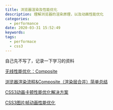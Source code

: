 ```yaml
---
title: 浏览器渲染及性能优化
description: 理解浏览器的渲染原理，以及动画性能优化
categories:
  - performance
date: 2020-03-31 15:52:49
keywords:
tags:
  - performace
  - css3
---
```


自己先不写了，记录一下学习的资料

[无线性能优化：Composite](https://fed.taobao.org/blog/taofed/do71ct/performance-composite/?spm=taofed.blogs.blog-list.10.3d3c5ac8yUBVqr)

[浏览器渲染流程&Composite（渲染层合并）简单总结](https://segmentfault.com/a/1190000014520786)

[CSS3动画卡顿性能优化解决方案](https://segmentfault.com/a/1190000013045035)

[CSS3图片帧动画性能优化](https://blog.csdn.net/weixin_34235135/article/details/88989520)